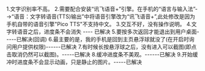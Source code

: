 1.文字识别率不高。
2.需要配合安装“讯飞语音+”引擎。在手机的“语言与输入法”-->“语音：文字转语音(TTS)输出”中将语音引擎改为“讯飞语音+”,此处修改是因为手机自带的语音引擎"Pico TTS"不支持中文。
3.交互不好，没有操作说明。
4.文字转语音之后，进度条不会消失 ---- 已解决
5.要按多次返回才能退出到用户桌面-----已解决(回调)
6.最主要的是，我的手机是回到主页悬浮球就没了(在开启时询问用户提供权限)------已解决
7.有时候长按悬浮球之后，没有进入可以截图(即点击取消仍然可以截图)。-----已解决
8.缓冲进度条不美观。------已解决
9.开始缓冲时进度条不会显示动画，只是静止的图片。-----已解决


